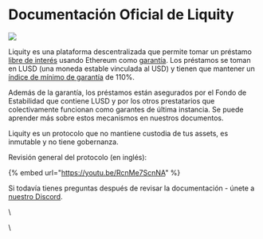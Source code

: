 # Documentación Oficial de Liquity

![](https://lh6.googleusercontent.com/8QTtEzqjuYhNOenD1VGVLVBhQKIE7napXNgSGk5D8l8WEt4WM1ovBWUnPFg2ypzYKl9KDg90NEhB\_giVJ6RNzqoSZtCB4OcLL0zviPS\_ShbHZ-IDQgjKdJnzNtuNFhEoWGcftG2UyvU4bHb0V2cl6U-GmPORdb3vbNn9s3R-dwNhAiqjwuTaRQ1Kq6e3kA)

Liquity es una plataforma descentralizada que permite tomar un préstamo [libre de interés](https://liquity.gitbook.io/spanish/faq/prestamo#como-puede-el-protocolo-ofrecer-prestamos-sin-intereses) usando Ethereum como [garantía](https://liquity.gitbook.io/spanish/faq/prestamo#a-que-te-refieres-con-garantia). Los préstamos se toman en LUSD (una moneda estable vinculada al USD) y tienen que mantener un [índice de mínimo de garantía](https://liquity.gitbook.io/spanish/faq/prestamo#cual-es-la-relacion-minima-de-garantia-rmg-y-el-relacion-de-garantia-recomendada) de 110%.

Además de la garantía, los préstamos están asegurados por el Fondo de Estabilidad que contiene LUSD y por los otros prestatarios que colectivamente funcionan como garantes de última instancia. Se puede aprender más sobre estos mecanismos en nuestros documentos.

Liquity es un protocolo que no mantiene custodia de tus assets, es inmutable y no tiene gobernanza.

Revisión general del protocolo (en inglés):

{% embed url="https://youtu.be/RcnMe7ScnNA" %}

Si todavía tienes preguntas después de revisar la documentación - únete a [nuestro Discord](https://discord.gg/2up5U32).

\


\
